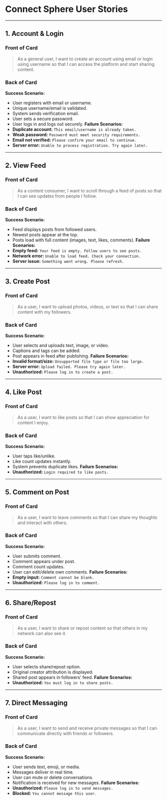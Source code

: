 # Connect Sphere User Stories
---
## 1. Account & Login
### Front of Card
> As a general user, I want to create an account using email or login using username so that I can access the platform and start sharing content.
### Back of Card
**Success Scenario:**
* User registers with email or username.
* Unique username/email is validated.
* System sends verification email.
* User sets a secure password.
* User logs in and logs out securely.
**Failure Scenarios:**
* **Duplicate account:** `This email/username is already taken.`
* **Weak password:** `Password must meet security requirements.`
* **Email not verified:** `Please confirm your email to continue.`
* **Server error:** `Unable to process registration. Try again later.`
---
## 2. View Feed
### Front of Card
> As a content consumer, I want to scroll through a feed of posts so that I can see updates from people I follow.
### Back of Card
**Success Scenario:**
* Feed displays posts from followed users.
* Newest posts appear at the top.
* Posts load with full content (images, text, likes, comments).
**Failure Scenarios:**
* **Empty feed:** `Your feed is empty. Follow users to see posts.`
* **Network error:** `Unable to load feed. Check your connection.`
* **Server issue:** `Something went wrong. Please refresh.`
---
## 3. Create Post
### Front of Card
> As a user, I want to upload photos, videos, or text so that I can share content with my followers.
### Back of Card
**Success Scenario:**
* User selects and uploads text, image, or video.
* Captions and tags can be added.
* Post appears in feed after publishing.
**Failure Scenarios:**
* **Invalid format/size:** `Unsupported file type or file too large.`
* **Server error:** `Upload failed. Please try again later.`
* **Unauthorized:** `Please log in to create a post.`
---
## 4. Like Post
### Front of Card
> As a user, I want to like posts so that I can show appreciation for content I enjoy.
### Back of Card
**Success Scenario:**
* User taps like/unlike.
* Like count updates instantly.
* System prevents duplicate likes.
**Failure Scenarios:**
* **Unauthorized:** `Login required to like posts.`
---
## 5. Comment on Post
### Front of Card
> As a user, I want to leave comments so that I can share my thoughts and interact with others.
### Back of Card
**Success Scenario:**
* User submits comment.
* Comment appears under post.
* Comment count updates.
* User can edit/delete own comments.
**Failure Scenarios:**
* **Empty input:** `Comment cannot be blank.`
* **Unauthorized:** `Please log in to comment.`
---
## 6. Share/Repost
### Front of Card
> As a user, I want to share or repost content so that others in my network can also see it.
### Back of Card
**Success Scenario:**
* User selects share/repost option.
* Original creator attribution is displayed.
* Shared post appears in followers’ feed.
**Failure Scenarios:**
* **Unauthorized:** `You must log in to share posts.`
---
## 7. Direct Messaging
### Front of Card
> As a user, I want to send and receive private messages so that I can communicate directly with friends or followers.
### Back of Card
**Success Scenario:**
* User sends text, emoji, or media.
* Messages deliver in real time.
* User can mute or delete conversations.
* Notification is received for new messages.
**Failure Scenarios:**
* **Unauthorized:** `Please log in to send messages.`
* **Blocked:** `You cannot message this user.`

